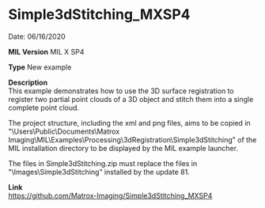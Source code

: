 # Simple3dStitching_MXSP4

Date: 06/16/2020

**MIL Version** MIL X SP4  

**Type** New example

**Description**  
This example demonstrates how to use the 3D surface registration to register two partial point clouds of a 3D object and stitch them into a single complete point cloud.  

The project structure, including the xml and png files, aims to be copied in "\Users\Public\Documents\Matrox Imaging\MIL\Examples\Processing\3dRegistration\Simple3dStitching" of the MIL installation directory to be displayed by the MIL example launcher.

The files in Simple3dStitching.zip must replace the files in "\Images\Simple3dStitching" installed by the update 81.

**Link**  
https://github.com/Matrox-Imaging/Simple3dStitching_MXSP4
